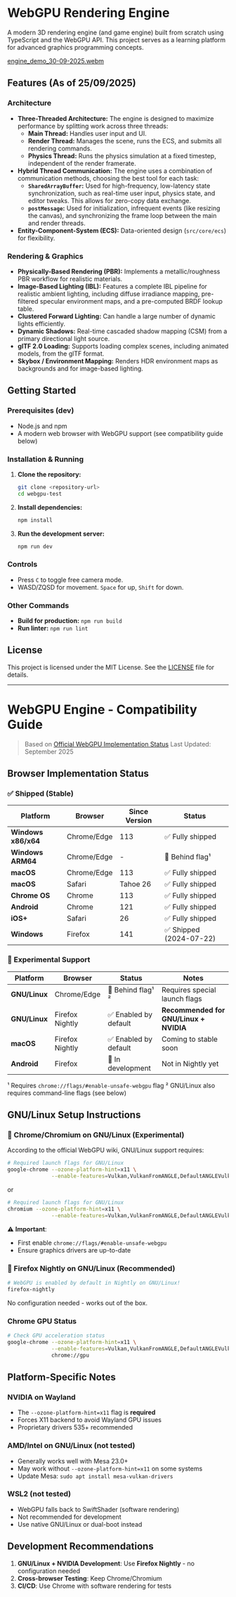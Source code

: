 # WebGPU Rendering Engine

A modern 3D rendering engine (and game engine) built from scratch using TypeScript and the WebGPU API. This project serves as a learning platform for advanced graphics programming concepts.

[engine_demo_30-09-2025.webm](https://github.com/user-attachments/assets/f4ae8923-2c84-4abb-b5e9-d7e1fd0db251)


## Features (As of 25/09/2025)

### Architecture

- **Three-Threaded Architecture:** The engine is designed to maximize performance by splitting work across three threads:
  - **Main Thread:** Handles user input and UI.
  - **Render Thread:** Manages the scene, runs the ECS, and submits all rendering commands.
  - **Physics Thread:** Runs the physics simulation at a fixed timestep, independent of the render framerate.
- **Hybrid Thread Communication:** The engine uses a combination of communication methods, choosing the best tool for each task:
  - **`SharedArrayBuffer`:** Used for high-frequency, low-latency state synchronization, such as real-time user input, physics state, and editor tweaks. This allows for zero-copy data exchange.
  - **`postMessage`:** Used for initialization, infrequent events (like resizing the canvas), and synchronizing the frame loop between the main and render threads.
- **Entity-Component-System (ECS):** Data-oriented design (`src/core/ecs`) for flexibility.

### Rendering & Graphics

- **Physically-Based Rendering (PBR):** Implements a metallic/roughness PBR workflow for realistic materials.
- **Image-Based Lighting (IBL):** Features a complete IBL pipeline for realistic ambient lighting, including diffuse irradiance mapping, pre-filtered specular environment maps, and a pre-computed BRDF lookup table.
- **Clustered Forward Lighting:** Can handle a large number of dynamic lights efficiently.
- **Dynamic Shadows:** Real-time cascaded shadow mapping (CSM) from a primary directional light source.
- **glTF 2.0 Loading:** Supports loading complex scenes, including animated models, from the glTF format.
- **Skybox / Environment Mapping:** Renders HDR environment maps as backgrounds and for image-based lighting.

## Getting Started

### Prerequisites (dev)

- Node.js and npm
- A modern web browser with WebGPU support (see compatibility guide below)

### Installation & Running

1.  **Clone the repository:**

    ```bash
    git clone <repository-url>
    cd webgpu-test
    ```

2.  **Install dependencies:**

    ```bash
    npm install
    ```

3.  **Run the development server:**
    ```bash
    npm run dev
    ```

### Controls

- Press `C` to toggle free camera mode.
- WASD/ZQSD for movement. `Space` for up, `Shift` for down.

### Other Commands

- **Build for production:** `npm run build`
- **Run linter:** `npm run lint`

## License

This project is licensed under the MIT License. See the [LICENSE](LICENSE) file for details.

---

# WebGPU Engine - Compatibility Guide

> Based on [Official WebGPU Implementation Status](https://github.com/gpuweb/gpuweb/wiki/Implementation-Status)
> Last Updated: September 2025

## Browser Implementation Status

### ✅ Shipped (Stable)

| Platform            | Browser     | Since Version | Status                  |
| ------------------- | ----------- | ------------- | ----------------------- |
| **Windows x86/x64** | Chrome/Edge | 113           | ✅ Fully shipped        |
| **Windows ARM64**   | Chrome/Edge | -             | 🚧 Behind flag¹         |
| **macOS**           | Chrome/Edge | 113           | ✅ Fully shipped        |
| **macOS**           | Safari      | Tahoe 26      | ✅ Fully shipped        |
| **Chrome OS**       | Chrome      | 113           | ✅ Fully shipped        |
| **Android**         | Chrome      | 121           | ✅ Fully shipped        |
| **iOS+**            | Safari      | 26            | ✅ Fully shipped        |
| **Windows**         | Firefox     | 141           | ✅ Shipped (2024-07-22) |

### 🚧 Experimental Support

| Platform      | Browser         | Status                | Notes                                  |
| ------------- | --------------- | --------------------- | -------------------------------------- |
| **GNU/Linux** | Chrome/Edge     | 🚧 Behind flag¹ ²     | Requires special launch flags          |
| **GNU/Linux** | Firefox Nightly | ✅ Enabled by default | **Recommended for GNU/Linux + NVIDIA** |
| **macOS**     | Firefox Nightly | ✅ Enabled by default | Coming to stable soon                  |
| **Android**   | Firefox         | 🚧 In development     | Not in Nightly yet                     |

¹ Requires `chrome://flags/#enable-unsafe-webgpu` flag
² GNU/Linux also requires command-line flags (see below)

## GNU/Linux Setup Instructions

### 🔧 Chrome/Chromium on GNU/Linux (Experimental)

According to the official WebGPU wiki, GNU/Linux support requires:

```bash
# Required launch flags for GNU/Linux
google-chrome --ozone-platform-hint=x11 \
              --enable-features=Vulkan,VulkanFromANGLE,DefaultANGLEVulkan
```

or

```bash
# Required launch flags for GNU/Linux
chromium --ozone-platform-hint=x11 \
              --enable-features=Vulkan,VulkanFromANGLE,DefaultANGLEVulkan
```

⚠️ **Important**:

- First enable `chrome://flags/#enable-unsafe-webgpu`
- Ensure graphics drivers are up-to-date

### 🦊 Firefox Nightly on GNU/Linux (Recommended)

```bash
# WebGPU is enabled by default in Nightly on GNU/Linux!
firefox-nightly
```

No configuration needed - works out of the box.

### Chrome GPU Status

```bash
# Check GPU acceleration status
google-chrome --ozone-platform-hint=x11 \
              --enable-features=Vulkan,VulkanFromANGLE,DefaultANGLEVulkan \
              chrome://gpu
```

## Platform-Specific Notes

### NVIDIA on Wayland

- The `--ozone-platform-hint=x11` flag is **required**
- Forces X11 backend to avoid Wayland GPU issues
- Proprietary drivers 535+ recommended

### AMD/Intel on GNU/Linux (not tested)

- Generally works well with Mesa 23.0+
- May work without `--ozone-platform-hint=x11` on some systems
- Update Mesa: `sudo apt install mesa-vulkan-drivers`

### WSL2 (not tested)

- WebGPU falls back to SwiftShader (software rendering)
- Not recommended for development
- Use native GNU/Linux or dual-boot instead

## Development Recommendations

1.  **GNU/Linux + NVIDIA Development**: Use **Firefox Nightly** - no configuration needed
2.  **Cross-browser Testing**: Keep Chrome/Chromium
3.  **CI/CD**: Use Chrome with software rendering for tests

